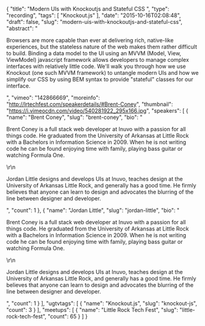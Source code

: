 {
  "title": "Modern UIs with Knockoutjs and Stateful CSS ",
  "type": "recording",
  "tags": [
    "Knockout.js"
  ],
  "date": "2015-10-16T02:08:48",
  "draft": false,
  "slug": "modern-uis-with-knockoutjs-and-stateful-css",
  "abstract": "<p>Browsers are more capable than ever at delivering rich, native-like experiences, but the stateless nature of the web makes them rather difficult to build. Binding a data model to the UI using an MVVM (Model, View, ViewModel) javascript framework allows developers to manage complex interfaces with relatively little code. We'll walk you through how we use Knockout (one such MVVM framework) to untangle modern UIs and how we simplify our CSS by using BEM syntax to provide \"stateful\" classes for our interface.</p>",
  "vimeo": "142866669",
  "moreinfo": "http://lrtechfest.com/speakerdetails/#Brent-Coney",
  "thumbnail": "https://i.vimeocdn.com/video/540281922_295x166.jpg",
  "speakers": [
    {
      "name": "Brent Coney",
      "slug": "brent-coney",
      "bio": "<p>Brent Coney is a full stack web developer at Inuvo with a passion for all things code. He graduated from the University of Arkansas at Little Rock with a Bachelors in Information Science in 2009. When he is not writing code he can be found enjoying time with family, playing bass guitar or watching Formula One.</p>\r\n<p>Jordan Little designs and develops UIs at Inuvo, teaches design at the University of Arkansas Little Rock, and generally has a good time. He firmly believes that anyone can learn to design and advocates the blurring of the line between designer and developer.</p>",
      "count": 1
    },
    {
      "name": "Jordan Little",
      "slug": "jordan-little",
      "bio": "<p>Brent Coney is a full stack web developer at Inuvo with a passion for all things code. He graduated from the University of Arkansas at Little Rock with a Bachelors in Information Science in 2009. When he is not writing code he can be found enjoying time with family, playing bass guitar or watching Formula One.</p>\r\n<p>Jordan Little designs and develops UIs at Inuvo, teaches design at the University of Arkansas Little Rock, and generally has a good time. He firmly believes that anyone can learn to design and advocates the blurring of the line between designer and developer.</p>",
      "count": 1
    }
  ],
  "ugtvtags": [
    {
      "name": "Knockout.js",
      "slug": "knockout-js",
      "count": 3
    }
  ],
  "meetups": [
    {
      "name": "Little Rock Tech Fest",
      "slug": "little-rock-tech-fest",
      "count": 65
    }
  ]
}